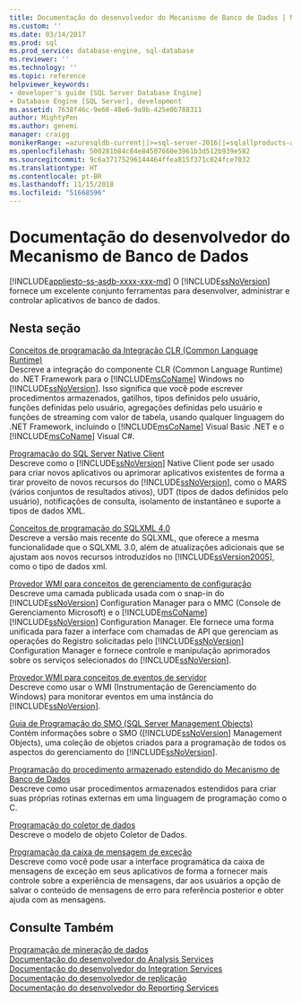 ```yaml
---
title: Documentação do desenvolvedor do Mecanismo de Banco de Dados | Microsoft Docs
ms.custom: ''
ms.date: 03/14/2017
ms.prod: sql
ms.prod_service: database-engine, sql-database
ms.reviewer: ''
ms.technology: ''
ms.topic: reference
helpviewer_keywords:
- developer's guide [SQL Server Database Engine]
- Database Engine [SQL Server], development
ms.assetid: 7638f46c-9e66-48e6-9a9b-425e0b788311
author: MightyPen
ms.author: genemi
manager: craigg
monikerRange: =azuresqldb-current||>=sql-server-2016||=sqlallproducts-allversions||>=sql-server-linux-2017||=azuresqldb-mi-current
ms.openlocfilehash: 500281b84c84e84507660e3961b3d512b939e582
ms.sourcegitcommit: 9c6a37175296144464ffea815f371c024fce7032
ms.translationtype: HT
ms.contentlocale: pt-BR
ms.lasthandoff: 11/15/2018
ms.locfileid: "51668596"
---
```

# <a name="database-engine-developer-documentation"></a>Documentação do desenvolvedor do Mecanismo de Banco de Dados
[!INCLUDE[appliesto-ss-asdb-xxxx-xxx-md](../includes/appliesto-ss-asdb-xxxx-xxx-md.md)]
  O [!INCLUDE[ssNoVersion](../includes/ssnoversion-md.md)] fornece um excelente conjunto ferramentas para desenvolver, administrar e controlar aplicativos de banco de dados.  
  
## <a name="in-this-section"></a>Nesta seção  
 [Conceitos de programação da Integração CLR &#40;Common Language Runtime&#41;](../relational-databases/clr-integration/common-language-runtime-clr-integration-programming-concepts.md)  
 Descreve a integração do componente CLR (Common Language Runtime) do .NET Framework para o [!INCLUDE[msCoName](../includes/msconame-md.md)] Windows no [!INCLUDE[ssNoVersion](../includes/ssnoversion-md.md)]. Isso significa que você pode escrever procedimentos armazenados, gatilhos, tipos definidos pelo usuário, funções definidas pelo usuário, agregações definidas pelo usuário e funções de streaming com valor de tabela, usando qualquer linguagem do .NET Framework, incluindo o [!INCLUDE[msCoName](../includes/msconame-md.md)] Visual Basic .NET e o [!INCLUDE[msCoName](../includes/msconame-md.md)] Visual C#.  
  
 [Programação do SQL Server Native Client](../relational-databases/native-client/sql-server-native-client-programming.md)  
 Descreve como o [!INCLUDE[ssNoVersion](../includes/ssnoversion-md.md)] Native Client pode ser usado para criar novos aplicativos ou aprimorar aplicativos existentes de forma a tirar proveito de novos recursos do [!INCLUDE[ssNoVersion](../includes/ssnoversion-md.md)], como o MARS (vários conjuntos de resultados ativos), UDT (tipos de dados definidos pelo usuário), notificações de consulta, isolamento de instantâneo e suporte a tipos de dados XML.  
  
 [Conceitos de programação do SQLXML 4.0](../relational-databases/sqlxml/sqlxml-4-0-programming-concepts.md)  
 Descreve a versão mais recente do SQLXML, que oferece a mesma funcionalidade que o SQLXML 3.0, além de atualizações adicionais que se ajustam aos novos recursos introduzidos no [!INCLUDE[ssVersion2005](../includes/ssversion2005-md.md)], como o tipo de dados xml.  
  
 [Provedor WMI para conceitos de gerenciamento de configuração](../relational-databases/wmi-provider-configuration/wmi-provider-for-configuration-management.md)  
 Descreve uma camada publicada usada com o snap-in do [!INCLUDE[ssNoVersion](../includes/ssnoversion-md.md)] Configuration Manager para o MMC (Console de Gerenciamento Microsoft) e o [!INCLUDE[msCoName](../includes/msconame-md.md)] [!INCLUDE[ssNoVersion](../includes/ssnoversion-md.md)] Configuration Manager. Ele fornece uma forma unificada para fazer a interface com chamadas de API que gerenciam as operações do Registro solicitadas pelo [!INCLUDE[ssNoVersion](../includes/ssnoversion-md.md)] Configuration Manager e fornece controle e manipulação aprimorados sobre os serviços selecionados do [!INCLUDE[ssNoVersion](../includes/ssnoversion-md.md)].  
  
 [Provedor WMI para conceitos de eventos de servidor](../relational-databases/wmi-provider-server-events/wmi-provider-for-server-events-concepts.md)  
 Descreve como usar o WMI (Instrumentação de Gerenciamento do Windows) para monitorar eventos em uma instância do [!INCLUDE[ssNoVersion](../includes/ssnoversion-md.md)].  
  
 [Guia de Programação do SMO &#40;SQL Server Management Objects&#41;](../relational-databases/server-management-objects-smo/sql-server-management-objects-smo-programming-guide.md)  
 Contém informações sobre o SMO ([!INCLUDE[ssNoVersion](../includes/ssnoversion-md.md)] Management Objects), uma coleção de objetos criados para a programação de todos os aspectos do gerenciamento do [!INCLUDE[ssNoVersion](../includes/ssnoversion-md.md)].  
  
 [Programação do procedimento armazenado estendido do Mecanismo de Banco de Dados](../relational-databases/database-engine-extended-stored-procedure-programming.md)  
 Descreve como usar procedimentos armazenados estendidos para criar suas próprias rotinas externas em uma linguagem de programação como o C.  
  
 [Programação do coletor de dados](https://msdn.microsoft.com/library/53b4752b-055d-4716-b2bc-75b4cce84101)  
 Descreve o modelo de objeto Coletor de Dados.  
  
 [Programação da caixa de mensagem de exceção](https://msdn.microsoft.com/library/0b1ba514-6959-4e69-bfd2-3cf3c1ac4b9c)  
 Descreve como você pode usar a interface programática da caixa de mensagens de exceção em seus aplicativos de forma a fornecer mais controle sobre a experiência de mensagens, dar aos usuários a opção de salvar o conteúdo de mensagens de erro para referência posterior e obter ajuda com as mensagens.  
  
## <a name="see-also"></a>Consulte Também  
 [Programação de mineração de dados](../analysis-services/data-mining-programming.md)   
 [Documentação do desenvolvedor do Analysis Services](../analysis-services/analysis-services-developer-documentation.md)   
 [Documentação do desenvolvedor do Integration Services](../integration-services/integration-services-developer-documentation.md)   
 [Documentação do desenvolvedor de replicação](../relational-databases/replication/concepts/replication-developer-documentation.md)   
 [Documentação do desenvolvedor do Reporting Services](../reporting-services/reporting-services-developer-documentation.md)  
  
  
